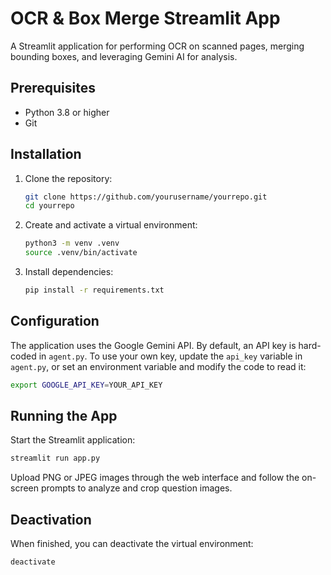 # OCR & Box Merge Streamlit App

A Streamlit application for performing OCR on scanned pages, merging bounding boxes, and leveraging Gemini AI for analysis.

## Prerequisites

- Python 3.8 or higher
- Git

## Installation

1. Clone the repository:

   ```bash
   git clone https://github.com/yourusername/yourrepo.git
   cd yourrepo
   ```

2. Create and activate a virtual environment:

   ```bash
   python3 -m venv .venv
   source .venv/bin/activate
   ```

3. Install dependencies:
   ```bash
   pip install -r requirements.txt
   ```

## Configuration

The application uses the Google Gemini API. By default, an API key is hard-coded in `agent.py`. To use your own key, update the `api_key` variable in `agent.py`, or set an environment variable and modify the code to read it:

```bash
export GOOGLE_API_KEY=YOUR_API_KEY
```

## Running the App

Start the Streamlit application:

```bash
streamlit run app.py
```

Upload PNG or JPEG images through the web interface and follow the on-screen prompts to analyze and crop question images.

## Deactivation

When finished, you can deactivate the virtual environment:

```bash
deactivate
```
